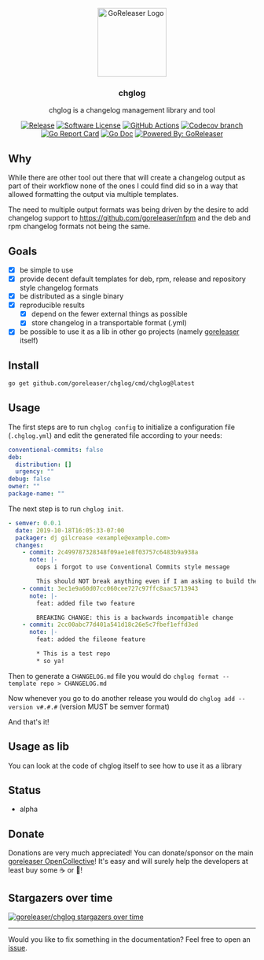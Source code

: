 <p align="center">
  <img alt="GoReleaser Logo" src="https://avatars2.githubusercontent.com/u/24697112?v=3&s=200" height="140" />
  <h3 align="center">chglog</h3>
  <p align="center">chglog is a changelog management library and tool</p>
  <p align="center">
    <a href="https://github.com/goreleaser/chglog/releases/latest"><img alt="Release" src="https://img.shields.io/github/release/goreleaser/chglog.svg?style=for-the-badge"></a>
    <a href="/LICENSE.md"><img alt="Software License" src="https://img.shields.io/badge/license-MIT-brightgreen.svg?style=for-the-badge"></a>
    <a href="https://github.com/goreleaser/chglog/actions?workflow=build"><img
	alt="GitHub Actions"
	src="https://img.shields.io/github/actions/workflow/status/goreleaser/chglog/build.yml?style=for-the-badge"></a>
    <a href="https://codecov.io/gh/goreleaser/chglog"><img alt="Codecov branch" src="https://img.shields.io/codecov/c/github/goreleaser/chglog/master.svg?style=for-the-badge"></a>
    <a href="https://goreportcard.com/report/github.com/goreleaser/chglog"><img alt="Go Report Card" src="https://goreportcard.com/badge/github.com/goreleaser/chglog?style=for-the-badge"></a>
    <a href="http://godoc.org/github.com/goreleaser/chglog"><img alt="Go Doc" src="https://img.shields.io/badge/godoc-reference-blue.svg?style=for-the-badge"></a>
    <a href="https://github.com/goreleaser"><img alt="Powered By: GoReleaser" src="https://img.shields.io/badge/powered%20by-goreleaser-green.svg?style=for-the-badge"></a>
  </p>
</p>

## Why

While there are other tool out there that will create a changelog output as part
of their workflow none of the ones I could find did so in a way that allowed
formatting the output via multiple templates.

The need to multiple output formats was being driven by the desire to add
changelog support to https://github.com/goreleaser/nfpm and the deb and rpm
changelog formats not being the same.

## Goals

- [x] be simple to use
- [x] provide decent default templates for deb, rpm, release and repository
      style changelog formats
- [x] be distributed as a single binary
- [x] reproducible results
  - [x] depend on the fewer external things as possible
  - [x] store changelog in a transportable format (.yml)
- [x] be possible to use it as a lib in other go projects (namely
      [goreleaser](https://goreleaser.com) itself)

## Install

```bash
go get github.com/goreleaser/chglog/cmd/chglog@latest
```

## Usage

The first steps are to run `chglog config` to initialize a configuration file
(`.chglog.yml`) and edit the generated file according to your needs:

```yaml
conventional-commits: false
deb:
  distribution: []
  urgency: ""
debug: false
owner: ""
package-name: ""
```

The next step is to run `chglog init`.

```yaml
- semver: 0.0.1
  date: 2019-10-18T16:05:33-07:00
  packager: dj gilcrease <example@example.com>
  changes:
    - commit: 2c499787328348f09ae1e8f03757c6483b9a938a
      note: |-
        oops i forgot to use Conventional Commits style message

        This should NOT break anything even if I am asking to build the changelog using Conventional Commits style message
    - commit: 3ec1e9a60d07cc060cee727c97ffc8aac5713943
      note: |-
        feat: added file two feature

        BREAKING CHANGE: this is a backwards incompatible change
    - commit: 2cc00abc77d401a541d18c26e5c7fbef1effd3ed
      note: |-
        feat: added the fileone feature

        * This is a test repo
        * so ya!
```

Then to generate a `CHANGELOG.md` file you would do `chglog format --template
repo > CHANGELOG.md`

Now whenever you go to do another release you would do `chglog add --version
v#.#.#` (version MUST be semver format)

And that's it!

## Usage as lib

You can look at the code of chglog itself to see how to use it as a library

## Status

- alpha

## Donate

Donations are very much appreciated! You can donate/sponsor on the main
[goreleaser OpenCollective](https://opencollective.com/goreleaser)! It's
easy and will surely help the developers at least buy some ☕️ or 🍺!

## Stargazers over time

[![goreleaser/chglog stargazers over time](https://starchart.cc/goreleaser/chglog.svg)](https://starchart.cc/goreleaser/chglog)

---

Would you like to fix something in the documentation? Feel free to open an
[issue](https://github.com/goreleaser/chglog/issues).
